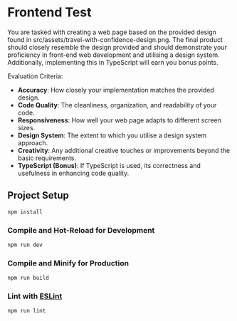 # Frontend Test
You are tasked with creating a web page based on the provided design found in src/assets/travel-with-confidence-design.png. The final product should closely resemble the design provided and should demonstrate your proficiency in front-end web development and utilising a design system. Additionally, implementing this in TypeScript will earn you bonus points.

Evaluation Criteria:
- **Accuracy**: How closely your implementation matches the provided design.
- **Code Quality**: The cleanliness, organization, and readability of your code.
- **Responsiveness**: How well your web page adapts to different screen sizes.
- **Design System**: The extent to which you utilise a design system approach.
- **Creativity**: Any additional creative touches or improvements beyond the basic requirements.
- **TypeScript (Bonus)**: If TypeScript is used, its correctness and usefulness in enhancing code quality.

## Project Setup

```sh
npm install
```

### Compile and Hot-Reload for Development

```sh
npm run dev
```

### Compile and Minify for Production

```sh
npm run build
```

### Lint with [ESLint](https://eslint.org/)

```sh
npm run lint
```
